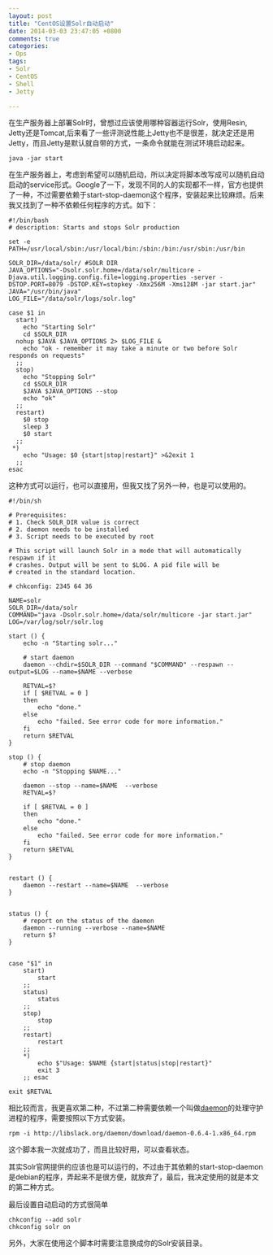 ```yaml
---
layout: post
title: "CentOS设置Solr自动启动"
date: 2014-03-03 23:47:05 +0800
comments: true
categories:
- Ops
tags:
- Solr
- CentOS
- Shell
- Jetty

---
```


在生产服务器上部署Solr时，曾想过应该使用哪种容器运行Solr，使用Resin, Jetty还是Tomcat,后来看了一些评测说性能上Jetty也不是很差，就决定还是用Jetty，而且Jetty是默认就自带的方式，一条命令就能在测试环境启动起来。

<!-- more -->

```
java -jar start
```

在生产服务器上，考虑到希望可以随机启动，所以决定将脚本改写成可以随机自动启动的service形式。Google了一下，发现不同的人的实现都不一样，官方也提供了一种，不过需要依赖于start-stop-daemon这个程序，安装起来比较麻烦。后来我又找到了一种不依赖任何程序的方式。如下：

```
#!/bin/bash
# description: Starts and stops Solr production

set -e
PATH=/usr/local/sbin:/usr/local/bin:/sbin:/bin:/usr/sbin:/usr/bin

SOLR_DIR=/data/solr/ #SOLR DIR
JAVA_OPTIONS="-Dsolr.solr.home=/data/solr/multicore -Djava.util.logging.config.file=logging.properties -server -DSTOP.PORT=8079 -DSTOP.KEY=stopkey -Xmx256M -Xms128M -jar start.jar"
JAVA="/usr/bin/java"
LOG_FILE="/data/solr/logs/solr.log"

case $1 in
  start)
    echo "Starting Solr"
    cd $SOLR_DIR
  nohup $JAVA $JAVA_OPTIONS 2> $LOG_FILE &
    echo "ok - remember it may take a minute or two before Solr responds on requests"
  ;;
  stop)
    echo "Stopping Solr"
    cd $SOLR_DIR
    $JAVA $JAVA_OPTIONS --stop
    echo "ok"
  ;;
  restart)
    $0 stop
    sleep 3
    $0 start
  ;;
 *)
    echo "Usage: $0 {start|stop|restart}" >&2exit 1
  ;;
esac
```

这种方式可以运行，也可以直接用，但我又找了另外一种，也是可以使用的。

```
#!/bin/sh

# Prerequisites:
# 1. Check SOLR_DIR value is correct
# 2. daemon needs to be installed
# 3. Script needs to be executed by root

# This script will launch Solr in a mode that will automatically respawn if it
# crashes. Output will be sent to $LOG. A pid file will be
# created in the standard location.

# chkconfig: 2345 64 36

NAME=solr
SOLR_DIR=/data/solr
COMMAND="java -Dsolr.solr.home=/data/solr/multicore -jar start.jar"
LOG=/var/log/solr/solr.log

start () {
    echo -n "Starting solr..."

    # start daemon
    daemon --chdir=$SOLR_DIR --command "$COMMAND" --respawn --output=$LOG --name=$NAME --verbose

    RETVAL=$?
    if [ $RETVAL = 0 ]
    then
        echo "done."
    else
        echo "failed. See error code for more information."
    fi
    return $RETVAL
}

stop () {
    # stop daemon
    echo -n "Stopping $NAME..."

    daemon --stop --name=$NAME  --verbose
    RETVAL=$?

    if [ $RETVAL = 0 ]
    then
        echo "done."
    else
        echo "failed. See error code for more information."
    fi
    return $RETVAL
}


restart () {
    daemon --restart --name=$NAME  --verbose
}


status () {
    # report on the status of the daemon
    daemon --running --verbose --name=$NAME
    return $?
}


case "$1" in
    start)
        start
    ;;
    status)
        status
    ;;
    stop)
        stop
    ;;
    restart)
        restart
    ;;
    *)
        echo $"Usage: $NAME {start|status|stop|restart}"
        exit 3
    ;; esac

exit $RETVAL
```
相比较而言，我更喜欢第二种，不过第二种需要依赖一个叫做[daemon](http://libslack.org/daemon)的处理守护进程的程序，需要按照以下方式安装。

```
rpm -i http://libslack.org/daemon/download/daemon-0.6.4-1.x86_64.rpm
```

这个脚本我一次就成功了，而且比较好用，可以查看状态。

其实Solr官网提供的应该也是可以运行的，不过由于其依赖的start-stop-daemon是debian的程序，弄起来不是很方便，就放弃了，最后，我决定使用的就是本文的第二种方式。

最后设置自动启动的方式很简单

```
chkconfig --add solr
chkconfig solr on
```

另外，大家在使用这个脚本时需要注意换成你的Solr安装目录。
